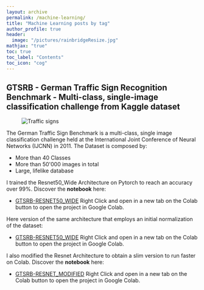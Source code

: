 ```yaml
---
layout: archive
permalink: /machine-learning/
title: "Machine Learning posts by tag"
author_profile: true
header:
  image: "/pictures/rainbridgeResize.jpg"
mathjax: "true"
toc: true
toc_label: "Contents"
toc_icon: "cog"
---
```


## GTSRB - German Traffic Sign Recognition Benchmark - Multi-class, single-image classification challenge from Kaggle dataset

<figure class="full">
<img src="{{ site.url }}{{ site.baseurl }}/GTSRB/Header.png" alt="Traffic signs">
</figure>

The German Traffic Sign Benchmark is a multi-class, single image classification challenge held at the International Joint Conference of Neural Networks (IJCNN) in 2011. The Dataset is composed by:

* More than 40 Classes
* More than 50'000 images in total
* Large, lifelike database

I trained the Resnet50_Wide Architecture on Pytorch to reach an accuracy over 99%. Discover the **notebook** here:
* [GTSRB-RESNET50_WIDE](https://github.com/DavideDaz/TokyoDataScience/blob/master/Machine%20Learning%20Projects/GTSRB/gtsrb_resnet50Wide_WAdam_10%25val.ipynb)
Right Click and open in a new tab on the Colab button to open the project in Google Colab.

Here version of the same architecture that employs an initial normalization of the dataset:
* [GTSRB-RESNET50_WIDE](https://github.com/DavideDaz/TokyoDataScience/blob/master/Machine%20Learning%20Projects/GTSRB/gtsrb_resnet50Wide_WAdam_10%25val_Norm.ipynb)
Right Click and open in a new tab on the Colab button to open the project in Google Colab.

I also modified the Resnet Architecture to obtain a slim version to run faster on Colab. Discover the **notebook** here:
* [GTSRB-RESNET_MODIFIED](https://github.com/DavideDaz/TokyoDataScience/blob/master/Machine%20Learning%20Projects/GTSRB/gtsrb_resnetModified_WAdam_10%25val.ipynb)
Right Click and open in a new tab on the Colab button to open the project in Google Colab.
